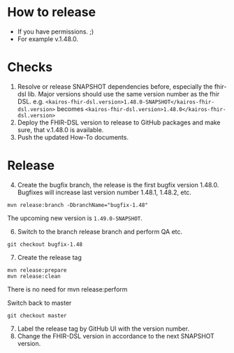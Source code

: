 How to release
==============

* If you have permissions. ;)
* For example v.1.48.0.

# Checks

1. Resolve or release SNAPSHOT dependencies before, especially the fhir-dsl lib. Major versions should use the same version number as the fhir DSL.
   e.g. `<kairos-fhir-dsl.version>1.48.0-SNAPSHOT</kairos-fhir-dsl.version>`
   becomes `<kairos-fhir-dsl.version>1.48.0</kairos-fhir-dsl.version>`
2. Deploy the FHIR-DSL version to release to GitHub packages and make sure, that v.1.48.0 is available.
3. Push the updated How-To documents.

# Release

4. Create the bugfix branch, the release is the first bugfix version 1.48.0. Bugfixes will increase last version number 1.48.1, 1.48.2, etc.

``` 
mvn release:branch -DbranchName="bugfix-1.48" 
```

The upcoming new version is `1.49.0-SNAPSHOT`.

6. Switch to the branch release branch and perform QA etc.

```
git checkout bugfix-1.48
```

7. Create the release tag

``` 
mvn release:prepare
mvn release:clean 
```

There is no need for mvn release:perform 

Switch back to master

```
git checkout master
```

7. Label the release tag by GitHub UI with the version number.
8. Change the FHIR-DSL version in accordance to the next SNAPSHOT version.
